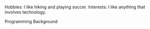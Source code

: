 Hobbies: I like hiking and playing soccer.
Interests: I like anything that involves technology.


Programming Background
